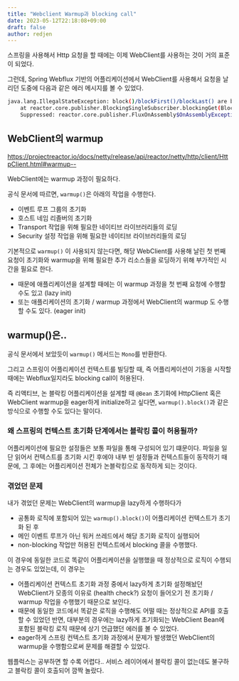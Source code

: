 ```yaml
---
title: "Webclient Warmup과 blocking call"
date: 2023-05-12T22:18:08+09:00
draft: false
author: redjen
---
```


스프링을 사용해서 Http 요청을 할 때에는 이제 WebClient를 사용하는 것이 거의 표준이 되었다.

그런데, Spring Webflux 기반의 어플리케이션에서 WebClient를 사용해서 요청을 날리던 도중에 다음과 같은 에러 메시지를 볼 수 있었다.

```bash
java.lang.IllegalStateException: block()/blockFirst()/blockLast() are blocking, which is not supported in thread webflux-http-nio-10
	at reactor.core.publisher.BlockingSingleSubscriber.blockingGet(BlockingSingleSubscriber.java:83)
	Suppressed: reactor.core.publisher.FluxOnAssembly$OnAssemblyException: 
```

## WebClient의 warmup

https://projectreactor.io/docs/netty/release/api/reactor/netty/http/client/HttpClient.html#warmup--

WebClient에는 warmup 과정이 필요하다.

공식 문서에 따르면, `warmup()`은 아래의 작업을 수행한다.
- 이벤트 루프 그룹의 초기화
- 호스트 네임 리졸버의 초기화
- Transport 작업을 위해 필요한 네이티브 라이브러리들의 로딩
- Security 설정 작업을 위해 필요한 네이티브 라이브러리들의 로딩

기본적으로 `warmup()` 이 사용되지 않는다면, 해당 WebClient를 사용해 날린 첫 번째 요청이 초기화와 warmup을 위해 필요한 추가 리소스들을 로딩하기 위해 부가적인 시간을 필요로 한다.

- 때문에 애플리케이션을 설계할 때에는 이 warmup 과정을 첫 번째 요청에 수행할 수도 있고 (lazy init)
- 또는 애플리케이션의 초기화 / warmup 과정에서 WebClient의 warmup 도 수행할 수도 있다. (eager init)

## warmup()은..

공식 문서에서 보았듯이 `warmup()` 메서드는 `Mono`를 반환한다.

그리고 스프링이 어플리케이션 컨텍스트를 빌딩할 때, 즉 어플리케이션이 기동을 시작할 때에는 Webflux일지라도 blocking call이 허용된다.

즉 리액티브, 논 블락킹 어플리케이션을 설계할 때 `@Bean` 초기화에 HttpClient 혹은 WebClient warmup을 eager하게 initialize하고 싶다면, `warmup().block()`과 같은 방식으로 수행할 수도 있다는 말이다.

### 왜 스프링의 컨텍스트 초기화 단계에서는 블락킹 콜이 허용될까?

어플리케이션에 필요한 설정들은 보통 파일을 통해 구성되어 있기 떄문이다. 파일을 일단 읽어서 컨텍스트를 초기화 시킨 후에야 내부 빈 설정들과 컨텍스트들이 동작하기 때문에, 그 후에는 어플리케이션 전체가 논블락킹으로 동작하게 되는 것이다. 

### 겪었던 문제

내가 겪었던 문제는 WebClient의 warmup을 lazy하게 수행하다가
- 공통화 로직에 포함되어 있는 `warmup().block()`이 어플리케이션 컨텍스트가 초기화 된 후
- 메인 이벤트 루프가 아닌 워커 쓰레드에서 해당 초기화 로직이 실행되어
- non-blocking 작업만 허용된 컨텍스트에서 blocking 콜을 수행했다.

이 경우에 동일한 코드로 똑같이 어플리케이션을 실행했을 때 정상적으로 로직이 수행되는 경우도 있었는데, 이 경우는
- 어플리케이션 컨텍스트 초기화 과정 중에서 lazy하게 초기화 설정해놨던 WebClient가 모종의 이유로 (health check?) 요청이 들어오기 전 초기화 / warmup 작업을 수행했기 때문으로 보인다.
- 때문에 동일한 코드에서 똑같은 로직을 수행해도 어떨 때는 정상적으로 API를 호출할 수 있었던 반면, 대부분의 경우에는 lazy하게 초기화되는 WebClient Bean에 포함된 블락킹 로직 때문에 상기 언급했던 에러를 볼 수 있었다. 
- eager하게 스프링 컨텍스트 초기화 과정에서 문제가 발생했던 WebClient의 warmup을 수행함으로써 문제를 해결할 수 있었다.

웹플럭스는 공부하면 할 수록 어렵다.. 서비스 레이어에서 블락킹 콜이 없는데도 불구하고 블락킹 콜이 호출되어 깜짝 놀랐다.